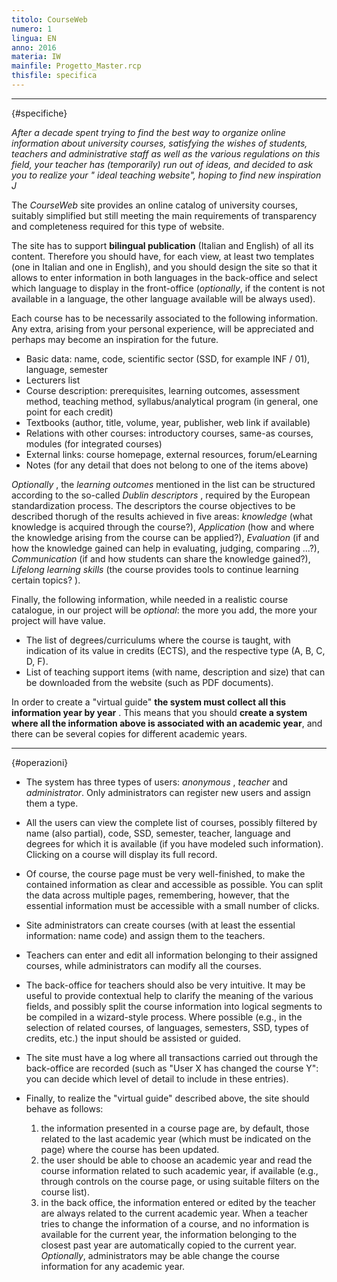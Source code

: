 ```yaml
---
titolo: CourseWeb
numero: 1
lingua: EN
anno: 2016
materia: IW
mainfile: Progetto_Master.rcp
thisfile: specifica
---
```


-------

{#specifiche}

*After a decade spent trying to find the best way to organize online information about university courses, satisfying the wishes of students, teachers and administrative staff as well as the various regulations on this field, your teacher has (temporarily) run out of ideas, and decided to ask you to realize your " ideal teaching website", hoping to find new inspiration* *J*

The *CourseWeb* site provides an online catalog of university courses, suitably simplified but still meeting the main requirements of transparency and completeness required for this type of website.

The site has to support **bilingual publication** (Italian and English) of all its content. Therefore you should have, for each view, at least two templates (one in Italian and one in English), and you should design the site so that it allows to enter information in both languages in the back-office and select which language to display in the front-office (*optionally*, if the content is not available in a language, the other language available will be always used).

Each course has to be necessarily associated to the following information. Any extra, arising from your personal experience, will be appreciated and perhaps may become an inspiration for the future.

- Basic data: name, code, scientific sector (SSD, for example INF /
01), language, semester
- Lecturers list
- Course description: prerequisites, learning outcomes, assessment
method, teaching method, syllabus/analytical program (in general, one point for
each credit)
- Textbooks (author, title, volume, year, publisher, web link if
available)
- Relations with other courses: introductory courses, same-as
courses, modules (for integrated courses)
- External links: course homepage, external resources,
forum/eLearning
- Notes (for any detail that does not belong to one of the items
above)

*Optionally* , the *learning outcomes* mentioned in the list can be structured according to the so-called *Dublin descriptors* , required by the European standardization process. The descriptors the course objectives to be described thorugh of the results achieved in five areas: *knowledge* (what knowledge is acquired through the course?), *Application* (how and where the knowledge arising from the course can be applied?), *Evaluation* (if and how the knowledge gained can help in evaluating, judging, comparing ...?), *Communication* (if and how students can share the knowledge gained?), *Lifelong learning
skills* (the course provides tools to continue learning certain topics? ).

Finally, the following information, while needed in a realistic course catalogue, in our project will be *optional*: the more you add, the more your project will have value.

- The list of degrees/curriculums where the course is taught, with indication of its value in credits (ECTS), and the respective type (A, B, C, D, F).
- List of teaching support items (with name, description and size) that can be downloaded from the website (such as PDF documents).

In order to create a "virtual guide" **the system must collect all this information year
by year** . This means that you should **create a system where all the
information above is associated with an academic year**, and there can be several copies for different academic years.

-------

{#operazioni}

- The system has three types of users: *anonymous* , *teacher* and *administrator*. Only administrators can register new users and assign them a type.

- All the users can view the complete list of courses, possibly filtered by name (also partial), code, SSD, semester, teacher, language and degrees for which it is available (if you have modeled such information). Clicking on a course will display its full record.

- Of course, the course page must be very well-finished, to make the contained information as clear and accessible as possible. You can split the data across multiple pages, remembering, however, that the essential information must be accessible with a small number of clicks.

- Site administrators can create courses (with at least the essential information: name code) and assign them to the teachers.

- Teachers can enter and edit all information belonging to their assigned courses, while administrators can modify all the courses.

- The back-office for teachers should also be very intuitive. It may be useful to provide contextual help to clarify the meaning of the various fields, and possibly split the course information into logical segments to be compiled in a wizard-style process. Where possible (e.g., in the selection of related courses, of languages, semesters, SSD, types of credits, etc.) the input should be assisted or guided.

- The site must have a log where all transactions carried out through the back-office are recorded (such as "User X has changed the course Y": you can decide which level of detail to include in these entries).

- Finally, to realize the "virtual guide" described above, the site should behave as follows:
   1. the information presented in a course page are, by default, those related to the last academic year (which must be indicated on the page) where the course has been updated.
   2. the user should be able to choose an academic year and read the course information related to such academic year, if available (e.g., through controls on the course page, or using suitable filters on the course list).
   3. in the back office, the information entered or edited by the teacher are always related to the current academic year. When a teacher tries to change the information of a course, and no information is available for the current year, the information belonging to the closest past year are automatically copied to the current year. *Optionally*, administrators may be able change the course information for any academic year.  
